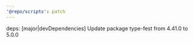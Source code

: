 ```yaml
---
'@repo/scripts': patch
---
```


deps: [major|devDependencies] Update package type-fest from 4.41.0 to 5.0.0
